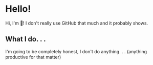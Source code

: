 # Hello!

Hi, I'm 🍪! I don't really use GitHub that much and it probably shows.

## What I do. . .

I'm going to be completely honest, I don't do anything. . . (anything productive for that matter)
<!---
ccookiie/ccookiie is a ✨ special ✨ repository because its `README.md` (this file) appears on your GitHub profile.
You can click the Preview link to take a look at your changes.
--->
